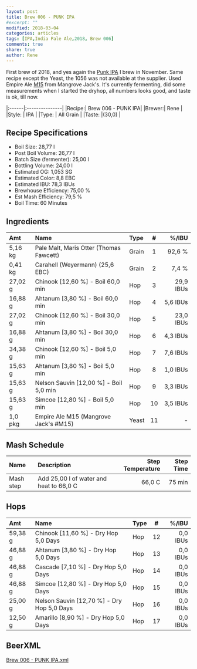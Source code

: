 ```yaml
---
layout: post
title: Brew 006 - PUNK IPA
#excerpt: ""
modified: 2018-03-04
categories: articles
tags: [IPA,India Pale Ale,2018, Brew 006]
comments: true
share: true
author: Rene
---
```

First brew of 2018, and yes again the [Punk IPA] I brew in November. Same recipe except the Yeast, the 1056 was not available at the supplier. Used Empire Ale [M15] from Mangrove Jack's. It's currently fermenting, did some measurements when I started the dryhop, all numbers looks good, and taste is ok, till now.

|:------|:---------------|
|Recipe:| Brew 006 - PUNK IPA|
|Brewer:| Rene           |
|Style: | IPA         |
|Type:  | All Grain      |
|Taste: |(30,0)          |


Recipe Specifications
--------------------------
* Boil Size: 28,77 l
* Post Boil Volume: 26,77 l
* Batch Size (fermenter): 25,00 l   
* Bottling Volume: 24,00 l
* Estimated OG: 1,053 SG
* Estimated Color: 8,8 EBC
* Estimated IBU: 78,3 IBUs
* Brewhouse Efficiency: 75,00 %
* Est Mash Efficiency: 79,5 %
* Boil Time: 60 Minutes


Ingredients
------------

| Amt                  | Name                                     | Type   |  #   | %/IBU     |
| :------------------- | :--------------------------------------- | :----- | :--: | --------: |        
|5,16 kg               |Pale Malt, Maris Otter (Thomas Fawcett)   |Grain   | 1    |   92,6 %        
|0,41 kg               |Carahell (Weyermann) (25,6 EBC)           |Grain   | 2    |   7,4 %         
|27,02 g               |Chinook [12,60 %] - Boil 60,0 min         |Hop     | 3    |   29,9 IBUs     
|16,88 g               |Ahtanum [3,80 %] - Boil 60,0 min          |Hop     | 4    |   5,6 IBUs      
|27,02 g               |Chinook [12,60 %] - Boil 30,0 min         |Hop     | 5    |   23,0 IBUs     
|16,88 g               |Ahtanum [3,80 %] - Boil 30,0 min          |Hop     | 6    |   4,3 IBUs      
|34,38 g               |Chinook [12,60 %] - Boil 5,0 min          |Hop     | 7    |   7,6 IBUs      
|15,63 g               |Ahtanum [3,80 %] - Boil 5,0 min           |Hop     | 8    |   1,0 IBUs      
|15,63 g               |Nelson Sauvin [12,00 %] - Boil 5,0 min    |Hop     | 9    |   3,3 IBUs      
|15,63 g               |Simcoe [12,80 %] - Boil 5,0 min           |Hop     | 10   |   3,5 IBUs      
|1,0 pkg               |Empire Ale M15 (Mangrove Jack's #M15)     |Yeast   | 11   |   -             

Mash Schedule
-------------

|Name	            | Description	                |Step Temperature| Step Time|
|:----------------|:----------------------------|---------------:|---------:|
|Mash step        | Add 25,00 l of water and heat to 66,0 C |66,0 C  | 75 min

Hops
-----  

| Amt                  | Name                                     | Type   |  #   | %/IBU     |
| :------------------- | :--------------------------------------- | :----- | :--: | --------: |        
|59,38 g               |Chinook [11,60 %] - Dry Hop 5,0 Days      |Hop     | 12   |   0,0 IBUs      
|46,88 g               |Ahtanum [3,80 %] - Dry Hop 5,0 Days       |Hop     | 13   |   0,0 IBUs      
|46,88 g               |Cascade [7,10 %] - Dry Hop 5,0 Days       |Hop     | 14   |   0,0 IBUs      
|46,88 g               |Simcoe [12,80 %] - Dry Hop 5,0 Days       |Hop     | 15   |   0,0 IBUs      
|25,00 g               |Nelson Sauvin [12,70 %] - Dry Hop 5,0 Days  |Hop   | 16   |     0,0 IBUs      
|12,50 g               |Amarillo [8,90 %] - Dry Hop 5,0 Days      |Hop     | 17   |   0,0 IBUs

BeerXML
-------
<a markdown="0" href="{{ site.url }}/beerxml/moespot.beer-Brew-006-PUNK-IPA.xml" class="btn">Brew 006 - PUNK IPA.xml</a>


[Brew 005 - PUNK IPA.xml]: /beerxml/moespot.beer-Brew-005-PUNK-IPA.xml
[BrewDog DIY]: https://www.brewdog.com/diydog
[Punk IPA]: https://www.moespot.beer/articles/Brew-005-PUNK-IPA/
[M15]: https://mangrovejacks.com/collections/craft-series-yeasts/products/m15-empire-ale-yeast-10-g
